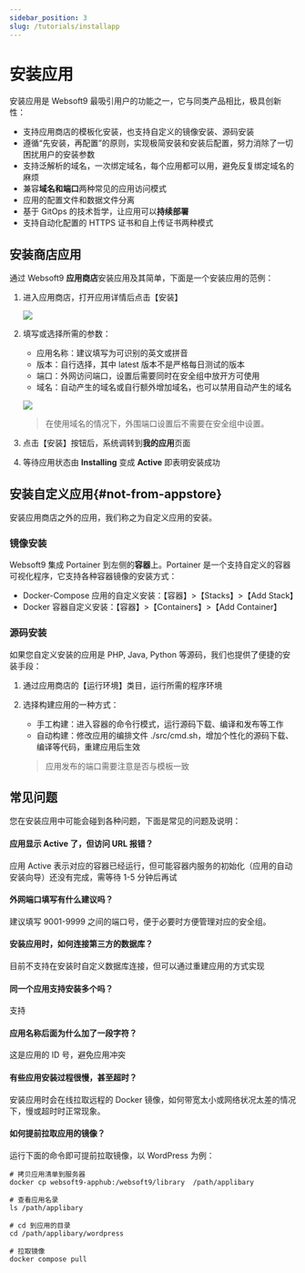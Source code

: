 ```yaml
---
sidebar_position: 3
slug: /tutorials/installapp
---
```


# 安装应用

安装应用是 Websoft9 最吸引用户的功能之一，它与同类产品相比，极具创新性：   

- 支持应用商店的模板化安装，也支持自定义的镜像安装、源码安装
- 遵循“先安装，再配置”的原则，实现极简安装和安装后配置，努力消除了一切困扰用户的安装参数
- 支持泛解析的域名，一次绑定域名，每个应用都可以用，避免反复绑定域名的麻烦
- 兼容**域名和端口**两种常见的应用访问模式
- 应用的配置文件和数据文件分离
- 基于 GitOps 的技术哲学，让应用可以**持续部署**
- 支持自动化配置的 HTTPS 证书和自上传证书两种模式

## 安装商店应用

通过 Websoft9 **应用商店**安装应用及其简单，下面是一个安装应用的范例：  

1. 进入应用商店，打开应用详情后点击【安装】

   ![](https://libs.websoft9.com/Websoft9/DocsPicture/zh/websoft9/websoft9-appstoredetail.png)

2. 填写或选择所需的参数：

   - 应用名称：建议填写为可识别的英文或拼音
   - 版本：自行选择，其中 latest 版本不是严格每日测试的版本
   - 端口：外网访问端口，设置后需要同时在安全组中放开方可使用
   - 域名：自动产生的域名或自行额外增加域名，也可以禁用自动产生的域名

   ![](https://libs.websoft9.com/Websoft9/DocsPicture/zh/websoft9/websoft9-installapp-fill.png)

   > 在使用域名的情况下，外围端口设置后不需要在安全组中设置。  

3. 点击【安装】按钮后，系统调转到**我的应用**页面

4. 等待应用状态由 **Installing** 变成 **Active** 即表明安装成功


## 安装自定义应用{#not-from-appstore}

安装应用商店之外的应用，我们称之为自定义应用的安装。

### 镜像安装

Websoft9 集成 Portainer 到左侧的**容器**上。Portainer 是一个支持自定义的容器可视化程序，它支持各种容器镜像的安装方式：  

- Docker-Compose 应用的自定义安装：【容器】>【Stacks】>【Add Stack】
- Docker 容器自定义安装：【容器】>【Containers】>【Add Container】

### 源码安装

如果您自定义安装的应用是 PHP, Java, Python 等源码，我们也提供了便捷的安装手段：

1. 通过应用商店的【运行环境】类目，运行所需的程序环境

2. 选择构建应用的一种方式：

   - 手工构建：进入容器的命令行模式，运行源码下载、编译和发布等工作
   - 自动构建：修改应用的编排文件 ./src/cmd.sh，增加个性化的源码下载、编译等代码，重建应用后生效

   > 应用发布的端口需要注意是否与模板一致

## 常见问题

您在安装应用中可能会碰到各种问题，下面是常见的问题及说明：

#### 应用显示 Active 了，但访问 URL 报错？

应用 Active 表示对应的容器已经运行，但可能容器内服务的初始化（应用的自动安装向导）还没有完成，需等待 1-5 分钟后再试

#### 外网端口填写有什么建议吗？

建议填写 9001-9999 之间的端口号，便于必要时方便管理对应的安全组。  

#### 安装应用时，如何连接第三方的数据库？

目前不支持在安装时自定义数据库连接，但可以通过重建应用的方式实现

#### 同一个应用支持安装多个吗？

支持

#### 应用名称后面为什么加了一段字符？

这是应用的 ID 号，避免应用冲突

#### 有些应用安装过程很慢，甚至超时？

安装应用时会在线拉取远程的 Docker 镜像，如何带宽太小或网络状况太差的情况下，慢或超时时正常现象。  

#### 如何提前拉取应用的镜像？

运行下面的命令即可提前拉取镜像，以 WordPress 为例：

```
# 拷贝应用清单到服务器
docker cp websoft9-apphub:/websoft9/library  /path/applibary

# 查看应用名录
ls /path/applibary

# cd 到应用的目录
cd /path/applibary/wordpress

# 拉取镜像
docker compose pull 
```
